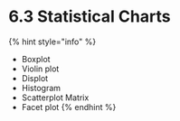 # 6.3 Statistical Charts

{% hint style="info" %}
* Boxplot
* Violin plot
* Displot
* Histogram
* Scatterplot Matrix
* Facet plot
{% endhint %}

